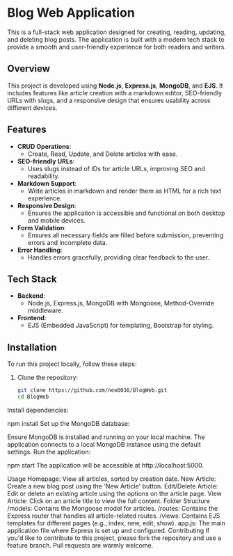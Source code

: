 # Blog Web Application

This is a full-stack web application designed for creating, reading, updating, and deleting blog posts. The application is built with a modern tech stack to provide a smooth and user-friendly experience for both readers and writers.

## Overview
This project is developed using **Node.js**, **Express.js**, **MongoDB**, and **EJS**. It includes features like article creation with a markdown editor, SEO-friendly URLs with slugs, and a responsive design that ensures usability across different devices.

## Features
- **CRUD Operations**: 
  - Create, Read, Update, and Delete articles with ease.
- **SEO-friendly URLs**: 
  - Uses slugs instead of IDs for article URLs, improving SEO and readability.
- **Markdown Support**: 
  - Write articles in markdown and render them as HTML for a rich text experience.
- **Responsive Design**: 
  - Ensures the application is accessible and functional on both desktop and mobile devices.
- **Form Validation**: 
  - Ensures all necessary fields are filled before submission, preventing errors and incomplete data.
- **Error Handling**: 
  - Handles errors gracefully, providing clear feedback to the user.

## Tech Stack
- **Backend**: 
  - Node.js, Express.js, MongoDB with Mongoose, Method-Override middleware.
- **Frontend**: 
  - EJS (Embedded JavaScript) for templating, Bootstrap for styling.

## Installation
To run this project locally, follow these steps:

1. Clone the repository:
   ```bash
   git clone https://github.com/neo0038/BlogWeb.git
   cd BlogWeb
Install dependencies:

npm install
Set up the MongoDB database:

Ensure MongoDB is installed and running on your local machine.
The application connects to a local MongoDB instance using the default settings.
Run the application:


npm start
The application will be accessible at http://localhost:5000.

Usage
Homepage:
View all articles, sorted by creation date.
New Article:
Create a new blog post using the 'New Article' button.
Edit/Delete Article:
Edit or delete an existing article using the options on the article page.
View Article:
Click on an article title to view the full content.
Folder Structure
/models:
Contains the Mongoose model for articles.
/routes:
Contains the Express router that handles all article-related routes.
/views:
Contains EJS templates for different pages (e.g., index, new, edit, show).
app.js:
The main application file where Express is set up and configured.
Contributing
If you'd like to contribute to this project, please fork the repository and use a feature branch. Pull requests are warmly welcome.
